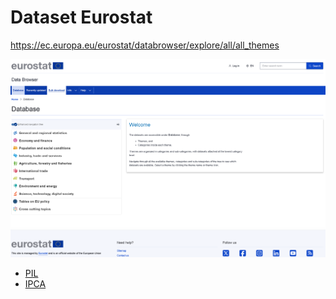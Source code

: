 # Dataset Eurostat

https://ec.europa.eu/eurostat/databrowser/explore/all/all_themes

![Pasted image 20250622050249.png|600](./media/Pasted%20image%2020250622050249.png)

- [PIL](./PIL/index.md)
- [IPCA](./IPCA/index.md)

